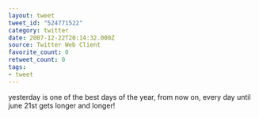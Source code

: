 ```yaml
---
layout: tweet
tweet_id: "524771522"
category: twitter
date: 2007-12-22T20:14:32.000Z
source: Twitter Web Client
favorite_count: 0
retweet_count: 0
tags:
- tweet
---
```


yesterday is one of the best days of the year, from now on, every day until june 21st gets longer and longer!
